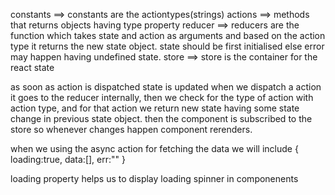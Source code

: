 constants ==> constants are the actiontypes(strings)
actions ==> methods that returns objects having type property
reducer ==> reducers are the function which takes state and action as arguments
and based on the action type it returns the new state object.
state should be first initialised else error may happen having undefined state.
store ==> store is the container for the react state

as soon as action is dispatched state is updated
when we dispatch a action it goes to the reducer internally,
then we check for the type of action with action type,
and for that action we return new state having some state change in previous state object.
then the component is subscribed to the store so whenever changes happen component rerenders.

when we using the async action for fetching the data we will include
{
loading:true,
data:[],
err:""
}

loading property helps us to display loading spinner in componenents
